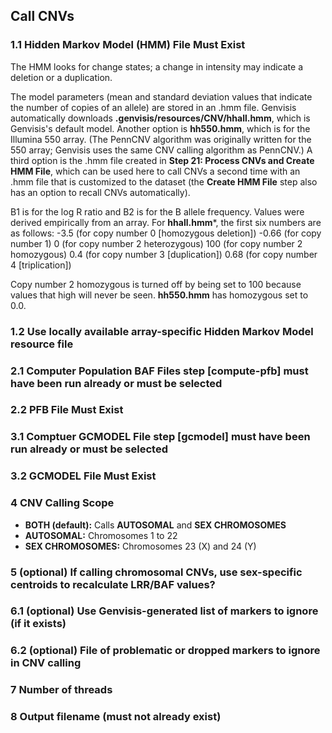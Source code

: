 ## Call CNVs

### 1.1 Hidden Markov Model (HMM) File Must Exist
The HMM looks for change states; a change in intensity may indicate a deletion or a duplication.

The model parameters (mean and standard deviation values that indicate the number of copies of an allele) are stored in an .hmm file. Genvisis automatically downloads **.genvisis/resources/CNV/hhall.hmm**, which is Genvisis's default model. Another option is **hh550.hmm**, which is for the Illumina 550 array. (The PennCNV algorithm was originally written for the 550 array; Genvisis uses the same CNV calling algorithm as PennCNV.) A third option is the .hmm file created in **Step 21: Process CNVs and Create HMM File**, which can be used here to call CNVs a second time with an .hmm file that is customized to the dataset (the **Create HMM File** step also has an option to recall CNVs automatically).

B1 is for the log R ratio and B2 is for the B allele frequency. Values were derived empirically from an array. For **hhall.hmm***, the first six numbers are as follows:
-3.5 (for copy number 0 [homozygous deletion])	-0.66 (for copy number 1)	0	(for copy number 2 heterozygous) 100 (for copy number 2 homozygous)	0.4 (for copy number 3 [duplication]) 	0.68 (for copy number 4 [triplication])

Copy number 2 homozygous is turned off by being set to 100 because values that high will never be seen. **hh550.hmm** has homozygous set to 0.0.

### 1.2 Use locally available array-specific Hidden Markov Model resource file

### 2.1 Computer Population BAF Files step [compute-pfb] must have been run already or must be selected

### 2.2 PFB File Must Exist

### 3.1 Comptuer GCMODEL File step [gcmodel] must have been run already or must be selected

### 3.2 GCMODEL File Must Exist

### 4 CNV Calling Scope
* **BOTH (default):** Calls **AUTOSOMAL** and **SEX CHROMOSOMES** 
* **AUTOSOMAL:** Chromosomes 1 to 22
* **SEX CHROMOSOMES:** Chromosomes 23 (X) and 24 (Y)

### 5 (optional) If calling chromosomal CNVs, use sex-specific centroids to recalculate LRR/BAF values?

### 6.1 (optional) Use Genvisis-generated list of markers to ignore (if it exists)

### 6.2 (optional) File of problematic or dropped markers to ignore in CNV calling

### 7 Number of threads

### 8 Output filename (must not already exist)
